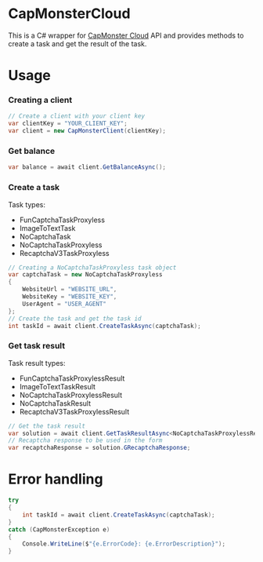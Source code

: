 # CapMonsterCloud
This is a C# wrapper for [CapMonster Cloud](https://capmonster.cloud/en/) API and provides methods to create a task and get the result of the task.

# Usage
### Creating a client
```c#
// Create a client with your client key
var clientKey = "YOUR_CLIENT_KEY";
var client = new CapMonsterClient(clientKey);
```

### Get balance
```c#
var balance = await client.GetBalanceAsync();
```

### Create a task
Task types:
- FunCaptchaTaskProxyless
- ImageToTextTask
- NoCaptchaTask
- NoCaptchaTaskProxyless
- RecaptchaV3TaskProxyless

```c#
// Creating a NoCaptchaTaskProxyless task object
var captchaTask = new NoCaptchaTaskProxyless
{
    WebsiteUrl = "WEBSITE_URL",
    WebsiteKey = "WEBSITE_KEY",
    UserAgent = "USER_AGENT"
};
// Create the task and get the task id
int taskId = await client.CreateTaskAsync(captchaTask);
```
### Get task result
Task result types:
- FunCaptchaTaskProxylessResult
- ImageToTextTaskResult
- NoCaptchaTaskProxylessResult
- NoCaptchaTaskResult
- RecaptchaV3TaskProxylessResult

```c#
// Get the task result
var solution = await client.GetTaskResultAsync<NoCaptchaTaskProxylessResult>(taskId);
// Recaptcha response to be used in the form
var recaptchaResponse = solution.GRecaptchaResponse;
```	

# Error handling
```c#
try 
{
    int taskId = await client.CreateTaskAsync(captchaTask);
}
catch (CapMonsterException e)
{
    Console.WriteLine($"{e.ErrorCode}: {e.ErrorDescription}");
}
```
